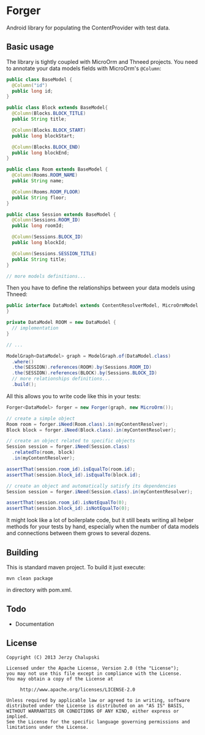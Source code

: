 Forger
======

Android library for populating the ContentProvider with test data.

Basic usage
-----------

The library is tightly coupled with MicroOrm and Thneed projects. You need to annotate your data models fields with MicroOrm's `@Column`:
```java
public class BaseModel {
  @Column("id")
  public long id;
}

public class Block extends BaseModel{
  @Column(Blocks.BLOCK_TITLE)
  public String title;

  @Column(Blocks.BLOCK_START)
  public long blockStart;

  @Column(Blocks.BLOCK_END)
  public long blockEnd;
}

public class Room extends BaseModel {
  @Column(Rooms.ROOM_NAME)
  public String name;

  @Column(Rooms.ROOM_FLOOR)
  public String floor;
}

public class Session extends BaseModel {
  @Column(Sessions.ROOM_ID)
  public long roomId;

  @Column(Sessions.BLOCK_ID)
  public long blockId;

  @Column(Sessions.SESSION_TITLE)
  public String title;
}

// more models definitions...
```

Then you have to define the relationships between your data models using Thneed:
```java
public interface DataModel extends ContentResolverModel, MicroOrmModel {
}

private DataModel ROOM = new DataModel {
  // implementation
}

// ...

ModelGraph<DataModel> graph = ModelGraph.of(DataModel.class)
  .where()
  .the(SESSION).references(ROOM).by(Sessions.ROOM_ID)
  .the(SESSION).references(BLOCK).by(Sessions.BLOCK_ID)
  // more relationships definitions...
  .build();
```

All this allows you to write code like this in your tests:
```java
Forger<DataModel> forger = new Forger(graph, new MicroOrm());

// create a simple object
Room room = forger.iNeed(Room.class).in(myContentResolver);
Block block = forger.iNeed(Block.class).in(myContentResolver);

// create an object related to specific objects
Session session = forger.iNeed(Session.class)
  .relatedTo(room, block)
  .in(myContentResolver);

assertThat(session.room_id).isEqualTo(room.id);
assertThat(session.block_id).isEqualTo(block.id);

// create an object and automatically satisfy its dependencies
Session session = forger.iNeed(Session.class).in(myContentResolver);

assertThat(session.room_id).isNotEqualTo(0);
assertThat(session.block_id).isNotEqualTo(0);
```

It might look like a lot of boilerplate code, but it still beats writing all helper methods for your tests by hand, especially when the number of data models and connections between them grows to several dozens.


Building
--------
This is standard maven project. To build it just execute:
```shell
mvn clean package
```
in directory with pom.xml.

Todo
----

* Documentation

License
-------

    Copyright (C) 2013 Jerzy Chalupski

    Licensed under the Apache License, Version 2.0 (the "License");
    you may not use this file except in compliance with the License.
    You may obtain a copy of the License at

         http://www.apache.org/licenses/LICENSE-2.0

    Unless required by applicable law or agreed to in writing, software
    distributed under the License is distributed on an "AS IS" BASIS,
    WITHOUT WARRANTIES OR CONDITIONS OF ANY KIND, either express or implied.
    See the License for the specific language governing permissions and
    limitations under the License. 
